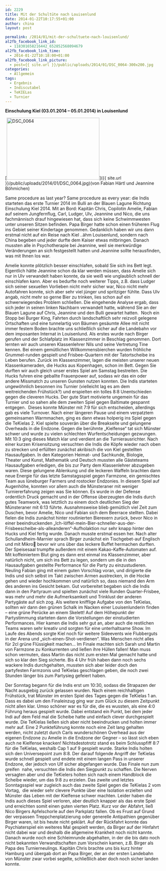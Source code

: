 ```yaml
---
id: 2229
title: Mit der Schultüte nach Louisenlund
date: 2014-01-22T10:17:55+01:00
author: china
layout: post

permalink: /2014/01/mit-der-schultuete-nach-louisenlund/
al2fb_facebook_link_id:
  - 118301658216442_652852568094679
al2fb_facebook_link_time:
  - 2014-01-22T10:18:00+01:00
al2fb_facebook_link_picture:
  - post={{ site.url }}/public/uploads/2014/01/DSC_0064-300x200.jpg
categories:
  - Allgemein
tags:
  - Ergebnis
  - Indiscutabel
  - TeKIELas
  - Turnier
---
```

**Einschulung Kiel (03.01.2014 – 05.01.2014) in Louisenlund**

[<img class="alignnone size-medium wp-image-2230" alt="DSC_0064" src="{{ site.url }}/public/uploads/2014/01/DSC_0064-300x200.jpg" width="300" height="200"  />]({{ site.url }}/public/uploads/2014/01/DSC_0064.jpg)(von Fabian Härtl und Jeannine Böhmichen)

Same procedure as last year? Same procedure as every year: die Indis starteten das erste Turnier 2014 im Bulli an der Blauen Lagune Richtung Einschulung Kiel 2014. Mit an Bord: Kapitän Chris, Copilotin Amelie, Fabian auf seinem Jungfernflug, Carl, Ludger, Ulv, Jeannine und Nico, die uns fachmännisch drauf hingewiesen hat, dass sich keine Schwimmwesten unter unseren Sitzen befinden. Papa Birger hatte schon einen früheren Flug ins Gebiet seiner Kindertage genommen. Gedanklich haben wir uns dann erstmal nicht auf ein Reise nach Kiel ..ähm Louisenlund, sondern nach China begeben und jeder durfte dem Kaiser etwas mitbringen. Danach mussten alle in Psychotherapie bei Jeannine, weil sie merkwürdige Veränderungen an sich festgestellt hatten und Jeannine sollte herausfinden, was mit Ihnen los war.<!--more-->

  
Amelie konnte plötzlich besser einschlafen, sobald Sie sich ins Bett legt. Eigentlich hätte Jeannine schon da klar werden müssen, dass Amelie sich nur in Ulv verwandelt haben konnte, da sie weiß wie unglaublich schnell der einschlafen kann. Aber es bedurfte noch weiterer Tipps, z.B. dass Ludger sich seiner sexuellen Vorlieben nicht mehr sicher war, Nico nicht mehr Autofahren konnte, sich aber sehr viel jünger und spritziger fühlte. Dass Ulv angab, nicht mehr so gerne Bier zu trinken, lies schon auf ein schwerwiegendes Problem schließen. Die eingehende Analyse ergab, dass sich jeder in seinen linken Nachbarn verwandelt hatte, während Sie an der Blauen Lagune auf Chris, Jeannine und den Bulli gewartet hatten.  Noch ein Stopp bei Burger King, Fahrten durch landschaftlich sehr reizvoll gelegene Ortschaften und eine tunnelartig von Bäumen gesäumte Allee mit nicht immer festem Boden brachte uns schließlich sicher auf die Landebahn vor dem imposanten Internat in Louisenlund. Als erstes wurde nach Birger gerufen und der Schlafplatz im Klassenzimmer in Beschlag genommen. Dort lernten wir auch unseren Klassenlehrer Nils und seine Vertretung Tine kennen. Bei einem gemütlichen Willkommensbierchen wurden fröhliche Grummel-runden gespielt und Frisbee-Quartern mit der Tatortscheibe ins Leben berufen. Zurück im Klassenzimmer, lagen die meisten unserer neuen Klassenkameraden, die Hucks aus Kopenhagen, schon im Bett. Gegen Sie durften wir auch gleich unser erstes Spiel am Samstag bestreiten. Die Hucks fuhren eine geballte Frauenpower auf, sodass wir das ein oder andere Missmatch zu unseren Gunsten nutzen konnten. Die Indis starteten ungewöhnlich besonnen ins Turnier (vielleicht lag es am dem weitreichenden Frühstück?) und erspielten ein tolles 8:8 Unentschieden gegen die cleveren Hucks. Der gute Start motivierte ungemein für das Turnier und so sahen alle dem zweiten Spiel gegen Baltimate gespannt entgegen.  Dieses konnte Münster mit 7:9 für sich entscheiden, allerdings gab es viele Turnover. Nach einer längeren Pause und einem verpatztem gemeinsamen Warmmachen, ging es dann etwas holperig ins Spiel gegen die TeKielas 2. Kiel spielte souverän über die Breakseite und gelungene Overheads in die Endzone. Gegen die berühmte „Kielfense“ tat sich Münster schwer und wurde zu vielen schlechten Wurfentscheidungen gezwungen. Mit 10:3 ging dieses Match klar und verdient an die Turnierausrichter. Nach einer kurzen Krisensitzung versuchten die Indis die Köpfe wieder nach oben zu strecken und erfüllten zunächst akribisch die von Kiel gestellten Hausaufgaben. In den Kategorien Heimat- und Sachkunde, Biologie, Theater und Kunst, Mathematik und Deutsch mussten alle Gästeteams Hausaufgaben erledigen, die bis zur Party dem Klassenlehrer abzugeben waren. Diese gelungene Ablenkung und die leckeren Waffeln brachten dann neue Energie für das letzte Samstagsspiel gegen Farmzone, ein gemischtes Team aus lüneburger Farmers und rostocker Endzonies. In diesem Spiel auf Augenhöhe, konnten vor allem auch die Münsteraner mit weniger Turniererfahrung zeigen was Sie können. Es wurde in der Defense ordentlich Druck gemacht und in der Offense überzeugten die Indis durch gutes Teamwork, was letztlich zu einem doch deutlichen Sieg der Münsteraner mit 6:13 führte. Ausnahmsweise blieb gemütlich viel Zeit zum Duschen, bevor Amelie, Nico und Fabian sich dem Beerrace stellten. Dabei fielen die Indis zunächst hinter routinierten Bierexern zurück, bevor Nico in einer beeindruckenden „Ich-löffel-mein-Bier-schneller-aus-der-Frisbeescheibe-als-alleanderen“-Aufholaktion nur sehr knapp hinter den Hucks und Kiel fertig wurde. Danach musste erstmal essen her. Nach alter Schullandheim-Marnier sprach Birger zunächst ein Tischgebet-auf Englisch und mit Mikro bevor wir uns über das leckere Buffet hermachen durften. Der Speisesaal trumpfte außerdem mit einem Kakao-Kaffe-Automaten auf. Mit koffeiniertem Blut ging es dann erst einmal ins Klassenzimmer, aber natürlich nicht, um sich ins Bett zu legen, sondern um die in den Hausaufgaben gestellte Performance für die Party zu einzustudieren. Neuling Fabian ging mit einem guten Vorschlag voran, und dirigierte die Indis und sich selbst im Takt zwischen Armen austrecken, in die Hocke gehen und wieder hochkommen und natürlich so, dass niemand den Arm des anderen ins Gesicht bekam. Gut vorbereitet begaben sich die Indis dann in den Partyraum und spielten zunächst viele Runden Quarter-Frisbee, was mehr und mehr die Aufmerksamkeit und Trinklust der anderen Partygäste auf sich zog. Als weitere knifflige Aufgabe von den TeKielas, sollten wir dann den grünen Schalk im Nacken einer Louisenlunderin finden &#8211; eine grüne Perücke an einem Skelett! Auf dem Höhepunkt der Partystimmung starteten dann die Vorstellungen der einstudierten Performances. Hier kamen die Indis sehr gut an, aber auch die restlichen Teams waren sehr kreativ und sorgten für eine unterhaltsame Show. Im Laufe des Abends sorgte Kiel noch für weitere Sideevents wie Flubberguts in der Arena und „sich-einen-Shot-verdienen“. Was Menschen nicht alles für 2cl grüne Flüssigkeit machen… Im Finale machten sich Sarah und Martin von Farmzone zu Konkurrenten und ließen ihre Hüllen fallen! Man muss schon vermuten, dass Martin das nicht zum ersten Mal gemacht hatte und sich so klar den Sieg sicherte. Bis 4 Uhr früh haben dann noch sechs wackere Indis durchgehalten, mussten sich aber leider doch den partyfesten Farmzonis und TeKielas geschlagen geben, die noch zwei Stunden länger bis zum Partysieg gefeiert haben.

Der Sonntag begann für die Indis erst um 10:30, sodass die Strapazen der Nacht ausgiebig zurück gelassen wurden. Nach einem reichhaltigen Frühstück, trat Münster im ersten Spiel des Tages gegen die TeKielas 1 an. Dass es dabei um den Finaleinzug ging war zum Glück zu diesem Zeitpunkt nicht allen klar. Umso schöner war es für die, die es wussten, als eine 4:0 Führung heraus gespielt wurde. Dabei entstand ein Punkt, bei dem jeder Indi auf dem Feld mal die Scheibe hatte und einfach clever durchgespielt wurde. Die TeKielas ließen sich aber nicht beeindrucken und holten immer mehr auf. Eine 2 Punkteführung konnte noch eine Zeit lang gehalten werden, nicht zuletzt durch Carls wunderschönen Overhead aus der eigenen Endzone zu Amelie in die Endzone der Gegner – so lässt sich eben auch ne Kielfense knacken! Nichtsdestotrotz stand es beim Schlusspfiff 8:7 für die TeKielas, weshalb Cap 1 auf 9 gespielt wurde. Starke Indis holten sich den Universepoint zum 8:8. Der darauf folgende Angriff der TeKielas wurde schnell gespielt und endete mit einem langen Pass in unserer Endzone, der jedoch von Ulf sicher abgefangen wurde. Das Finale nun zum greifen  nahe, versuchten die Indis den Siegpunkt zu schaffen. Die Nerven versagten aber und die TeKielers holten sich nach einem Handblock die Scheibe wieder, um das 9:8 zu erzielen. Das zweite und letztes Sonntagsspiel war zugleich auch das zweite Spiel gegen die TeKielas 2 vom Vortag,  die wieder sehr clevere Punkte über eine Isolation erzielten und Münster das Leben mit der Kielfense schwer machten. Leider haben die Indis auch dieses Spiel verloren, aber deutlich knapper als das erste Spiel und erreichten somit einen guten vierten Platz. Kurz vor der Abfahrt, ließ Nico Birgers Apfelschorle auf den Parkplatz fallen. Ob es Frust auf Grund der verpassen Treppchenplatzierung oder generelle Antipathien gegenüber Birger waren, ist bis heute nicht geklärt. Auf der Rückfahrt konnte das Psychiaterspiel ein weiteres Mal gespielt werden, da Birger auf der Hinfahrt nicht dabei war und deshalb die allgemeine Krankheit noch nicht kannte. Danach wurde noch eine Schleimrunde abgehalten, in der die bis dato noch nicht bekannten Verwandtschaften zum Vorschein kamen, z.B. Birger als Papa des Turnierneulings. Kapitän Chris brachte uns bis kurz hinter Hamburg und übergab dort an Papa Birger, der an der ersten Landebahn von Münster zwar vorbei segelte, schließlich aber doch noch sicher landen konnte.